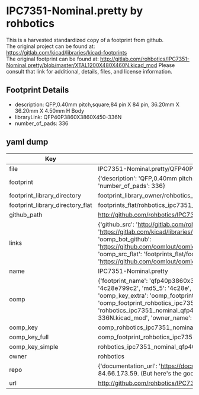 # IPC7351-Nominal.pretty by rohbotics  
This is a harvested standardized copy of a footprint from github.  
The original project can be found at:  
https://gitlab.com/kicad/libraries/kicad-footprints  
The original footprint can be found at:
http://gitlab.com/rohbotics/IPC7351-Nominal.pretty/blob/master/XTAL1200X480X460N.kicad_mod
Please consult that link for additional, details, files, and license information.  
## Footprint Details
* description: QFP,0.40mm pitch,square;84 pin X 84 pin, 36.20mm X 36.20mm X 4.50mm H Body  
* libraryLink: QFP40P3860X3860X450-336N  
* number_of_pads: 336  
## yaml dump  
| Key | Value |  
| --- | --- |  
| file | IPC7351-Nominal.pretty/QFP40P3860X3860X450-336N.kicad_mod |  
| footprint | {'description': 'QFP,0.40mm pitch,square;84 pin X 84 pin, 36.20mm X 36.20mm X 4.50mm H Body', 'libraryLink': 'QFP40P3860X3860X450-336N', 'number_of_pads': 336} |  
| footprint_library_directory | footprint_library_owner/rohbotics_IPC7351-Nominal.pretty |  
| footprint_library_directory_flat | footprints_flat/rohbotics_ipc7351_nominal_qfp40p3860x3860x450_336n/working |  
| github_path | http://github.com/rohbotics/IPC7351-Nominal.pretty/blob/master/QFP40P3860X3860X450-336N.kicad_mod |  
| links | {'github_src': 'http://gitlab.com/rohbotics/IPC7351-Nominal.pretty/blob/master/XTAL1200X480X460N.kicad_mod', 'github_src_repo': 'https://gitlab.com/kicad/libraries/kicad-footprints', 'oomp_bot': 'footprints/rohbotics_ipc7351_nominal_qfp40p3860x3860x450_336n/working', 'oomp_bot_github': 'https://github.com/oomlout/oomlout_oomp_footprint_bot/tree/main/footprints/rohbotics_ipc7351_nominal_qfp40p3860x3860x450_336n/working', 'oomp_src_flat': 'footprints_flat/footprints_flat/rohbotics_ipc7351_nominal_qfp40p3860x3860x450_336n/working', 'oomp_src_flat_github': 'https://github.com/oomlout/oomlout_oomp_footprint_src/tree/main/footprints_flat/rohbotics_ipc7351_nominal_qfp40p3860x3860x450_336n/working'} |  
| name | IPC7351-Nominal.pretty |  
| oomp | {'footprint_name': 'qfp40p3860x3860x450_336n', 'library_name': 'ipc7351_nominal', 'md5': '4c28e799c239651f69bb10c2be928756', 'md5_10': '4c28e799c2', 'md5_5': '4c28e', 'md5_6': '4c28e7', 'oomp_key': 'oomp_rohbotics_ipc7351_nominal_qfp40p3860x3860x450_336n', 'oomp_key_extra': 'oomp_footprint_rohbotics_ipc7351_nominal_qfp40p3860x3860x450_336n', 'oomp_key_full': 'oomp_footprint_rohbotics_ipc7351_nominal_qfp40p3860x3860x450_336n_4c28e7', 'oomp_key_simple': 'rohbotics_ipc7351_nominal_qfp40p3860x3860x450_336n', 'original_filename': 'IPC7351-Nominal.pretty/QFP40P3860X3860X450-336N.kicad_mod', 'owner_name': 'rohbotics'} |  
| oomp_key | oomp_rohbotics_ipc7351_nominal_qfp40p3860x3860x450_336n |  
| oomp_key_full | oomp_footprint_rohbotics_ipc7351_nominal_qfp40p3860x3860x450_336n |  
| oomp_key_simple | rohbotics_ipc7351_nominal_qfp40p3860x3860x450_336n |  
| owner | rohbotics |  
| repo | {'documentation_url': 'https://docs.github.com/rest/overview/resources-in-the-rest-api#rate-limiting', 'message': "API rate limit exceeded for 84.66.173.59. (But here's the good news: Authenticated requests get a higher rate limit. Check out the documentation for more details.)"} |  
| url | http://github.com/rohbotics/IPC7351-Nominal.pretty |  

